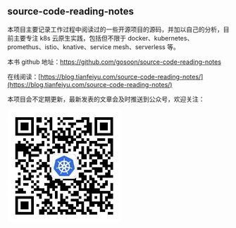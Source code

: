 ## source-code-reading-notes


本项目主要记录工作过程中阅读过的一些开源项目的源码，并加以自己的分析，目前主要专注 k8s 云原生实践，包括但不限于 docker、kubernetes、promethus、istio、knative、service mesh、serverless 等。

本书 github 地址：https://github.com/gosoon/source-code-reading-notes

在线阅读：[https://blog.tianfeiyu.com/source-code-reading-notes/](https://blog.tianfeiyu.com/source-code-reading-notes/)


本项目会不定期更新，最新发表的文章会及时推送到公众号，欢迎关注：

<img src="images/tianfeiyu.png"></img>
